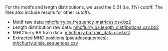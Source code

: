 For the motifs and length distributions, we used the 0.01 (i.e. 1%) cutoff. The
files also include results for other cutoffs.

* Motif raw data: [mhcflurry.ba.frequency_matrices.csv.bz2](mhcflurry.ba.frequency_matrices.csv.bz2)
* Length distribution raw data: [mhcflurry.ba.length_distributions.csv.bz2](mhcflurry.ba.length_distributions.csv.bz2)
* MHCflurry BA train data: [mhcflurry.ba.train_data.csv.bz2](mhcflurry.ba.train_data.csv.bz2).
* Extracted MHC positions (pseudosequences): [mhcflurry.allele_sequences.csv](mhcflurry.allele_sequences.csv)
